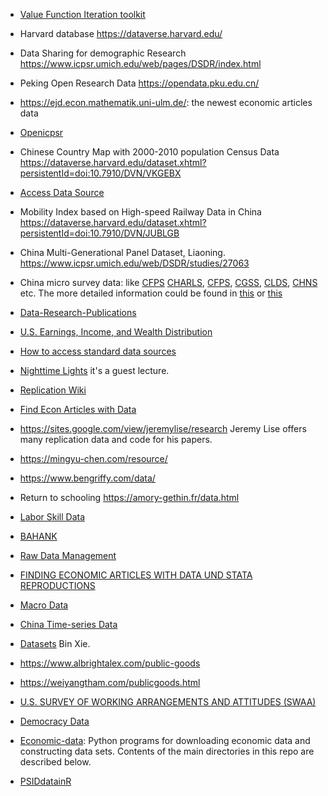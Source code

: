 
- [Value Function Iteration toolkit](http://discourse.vfitoolkit.com/)

- Harvard database <https://dataverse.harvard.edu/>

- Data Sharing for demographic Research <https://www.icpsr.umich.edu/web/pages/DSDR/index.html>

- Peking Open Research Data <https://opendata.pku.edu.cn/>

<!-- - Kaggle Datasets <https://www.kaggle.com/datasets/> The datas are usually uploaded by individuals. So the accuracy couldn't be permitted. But the datasets are various. -->

- <https://ejd.econ.mathematik.uni-ulm.de/>: the newest economic articles data

<!-- - UCI machine learning dataset <https://archive.ics.uci.edu/ml/datasets.php> -->

- [Openicpsr](https://www.openicpsr.org/openicpsr/search/studies)

<!-- -  Prof.Yuhua Huang personal Data :<https://scholar.harvard.edu/yuhuawang/data> includes Corruption Data, Chinese Listed Firms Personnel Database and some replication data from politics paper. By the way Prof.Yuhua Huang has great enthusiasm to help Chinese Social Science student to apply PhD especially in Politics. -->

<!-- - 中国历代人物传记数据库 <https://projects.iq.harvard.edu/chinesecbdb> -->

<!-- - 中国历史地图 <https://chgis.fas.harvard.edu/> -->

- Chinese Country Map with 2000-2010 population Census Data <https://dataverse.harvard.edu/dataset.xhtml?persistentId=doi:10.7910/DVN/VKGEBX>

- [Access Data Source](https://faculty.wcas.northwestern.edu/mdo738/teaching/datadoc1.pdf)

- Mobility Index based on High-speed Railway Data in China <https://dataverse.harvard.edu/dataset.xhtml?persistentId=doi:10.7910/DVN/JUBLGB>

- China Multi-Generational Panel Dataset, Liaoning. <https://www.icpsr.umich.edu/web/DSDR/studies/27063>

- China micro survey data: like [CFPS](http://www.isss.pku.edu.cn/cfps/en/index.htm) [CHARLS](http://charls.pku.edu.cn/), [CFPS](https://chfs.swufe.edu.cn/), [CGSS](http://cgss.ruc.edu.cn/), [CLDS](http://css.sysu.edu.cn/Data), [CHNS](https://www.cpc.unc.edu/projects/china/data) etc. The more detailed information could be found in [this](https://sites.google.com/view/leileitilburg/resources/data-in-china) or [this](https://mp.weixin.qq.com/s/GgmhZXyAeXpT-8iQf-uV0Q) 

- [Data-Research-Publications](https://github.com/ggallipoli/Data-Research-Publications)

- [U.S. Earnings, Income, and Wealth Distribution](https://sites.google.com/site/kuhnecon/home/us-inequality)

<!-- - [经济金融实证顶刊数据代码共享网站汇总](https://mp.weixin.qq.com/s/JDYNVuS9UyXX_nTC-irW8A) -->

- [How to access standard data sources](https://www.sas.upenn.edu/~vr0j/oldteaching/econ8185-12/datadoc1.pdf)

- [Nighttime Lights](http://www.richard-bluhm.com/wp-content/uploads/2020/02/Lecture-5-Nighttime-Lights-Bluhm.pdf) it's a guest lecture.

- [Replication Wiki](http://replication.uni-goettingen.de/wiki/index.php/Main_Page)

- [Find Econ Articles with Data](https://ejd.econ.mathematik.uni-ulm.de/)

- <https://sites.google.com/view/jeremylise/research> Jeremy Lise offers many replication data and code for his papers.

- <https://mingyu-chen.com/resource/>

- <https://www.bengriffy.com/data/>

- Return to schooling <https://amory-gethin.fr/data.html>

- [Labor Skill Data](https://docs.google.com/spreadsheets/d/17xjdGhUT_W5WeRf_AcVQmqiHfatQk92n/edit#gid=1489082038)

- [BAHANK](https://baseforhank.github.io/BASEtoolbox.jl/)

- [Raw Data Management](https://povertyaction.github.io/guides/cleaning/rawdatamanagement/)

- [FINDING ECONOMIC ARTICLES WITH DATA UND STATA REPRODUCTIONS](https://skranz.github.io/)

- [Macro Data](https://sites.google.com/site/medevecon/devecondata/macro#h.p_ID_859)

- [China Time-series Data](https://www.atlantafed.org/cqer/research/china-macroeconomy.aspx)

- [Datasets](http://binxie.weebly.com/resources.html) Bin Xie.

- <https://www.albrightalex.com/public-goods>

- <https://weiyangtham.com/publicgoods.html>

- [U.S. SURVEY OF WORKING ARRANGEMENTS AND ATTITUDES (SWAA)](https://wfhresearch.com/data/)

- [Democracy Data](https://xmarquez.github.io/democracyData/index.html)
 
- [Economic-data](https://github.com/letsgoexploring/economic-data): Python programs for downloading economic data and constructing data sets. Contents of the main directories in this repo are described below.

- [PSIDdatainR](https://github.com/floswald/psidR)